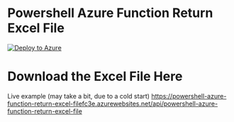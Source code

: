 # Powershell Azure Function Return Excel File

<!-- [![Deploy to Azure](https://azuredeploy.net/deploybutton.svg)](https://azuredeploy.net/?repository=https://github.com/dfinke/powershell-azure-function-helloworld/tree/master) -->
[![Deploy to Azure](https://azuredeploy.net/deploybutton.svg)](https://azuredeploy.net/?repository=https://github.com/dfinke/powershell-azure-function-return-excel-file/tree/master)

# Download the Excel File Here

Live example (may take a bit, due to a cold start)
https://powershell-azure-function-return-excel-filefc3e.azurewebsites.net/api/powershell-azure-function-return-excel-file